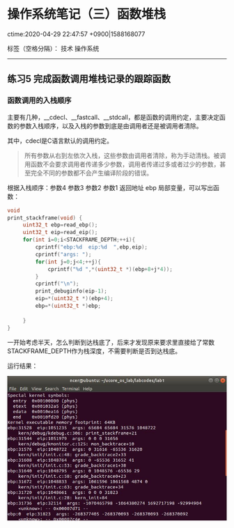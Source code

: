 # 操作系统笔记（三）函数堆栈
ctime:2020-04-29 22:47:57 +0900|1588168077

标签（空格分隔）： 技术 操作系统

---

## 练习5 完成函数调用堆栈记录的跟踪函数

### 函数调用的入栈顺序

主要有几种，__cdecl、__fastcall、__stdcall，都是函数的调用约定，主要决定函数的参数入栈顺序，以及入栈的参数到底是由调用者还是被调用者清除。

其中，cdecl是C语言默认的调用约定。

>所有参数从右到左依次入栈，这些参数由调用者清除，称为手动清栈。被调用函数不会要求调用者传递多少参数，调用者传递过多或者过少的参数，甚至完全不同的参数都不会产生编译阶段的错误。

根据入栈顺序：参数4 参数3 参数2 参数1 返回地址 ebp 局部变量，可以写出函数：

```c
void
print_stackframe(void) {
     uint32_t ebp=read_ebp();
     uint32_t eip=read_eip();
     for(int i=0;i<STACKFRAME_DEPTH;++i){
         cprintf("ebp:%d  eip:%d  ",ebp,eip);
         cprintf("args: ");
         for(int j=0;j<4;++j){
             cprintf("%d ",*(uint32_t *)(ebp+8+j*4));
         }
         cprintf("\n");
         print_debuginfo(eip-1);
         eip=*(uint32_t *)(ebp+4);
         ebp=*(uint32_t *)ebp;

     }
}
```

一开始考虑半天，怎么判断到达栈底了，后来才发现原来要求里直接给了常数STACKFRAME_DEPTH作为栈深度，不需要判断是否到达栈底。

运行结果：

![此处输入图片的描述][1]

[1]: https://raw.githubusercontent.com/Ncerzzk/MyBlog/master/img/os_p_result.jpg

